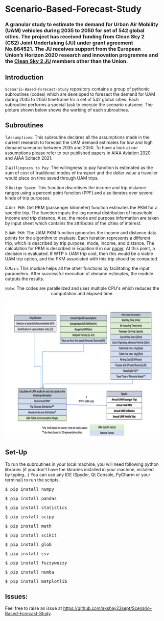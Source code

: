 # Scenario-Based-Forecast-Study

### A granular study to estimate the demand for Urban Air Mobility (UAM) vehicles during 2035 to 2050 for set of 542 global cities. The project has received funding from Clean Sky 2 (CS2) Joint Undertaking (JU) under grant agreement No.864521. The JU receives support from the European Union’s Horizon 2020 research and innovation programme and the [Clean Sky 2 JU](https://umi2958.gatech.edu/news/oasys-success) members other than the Union.

## Introduction
<p><code>Scenario-Based-Forecast-Study</code> repository contains a group of pythonic subroutines (codes) which are developed to foresact the demand for UAM during 2035 to 2050 timeframe for a set of 542 global cities. Each subroutine performs a special task to execute the scenario outsome. The picture shown below shows the working of each subroutines.</p>

## Subroutines 
<p>1.<code>Assumptions</code>: This subroutine declares all the assumptions made in the current research to forecast the UAM demand estimates for low and high demand scenarios between 2035 and 2050. To have a look at our assumptions please refer to our published <a href="https://scholar.google.com/citations?user=5pY2xYQAAAAJ&hl=en&authuser=1">papers</a> in AIAA Aviation 2020 and AIAA Scitech 2021.</p>
<p>2.<code>Willingness to Pay</code>: The willingness to pay function is estimated as the sum of cost of traditional modes of transport and the dollar value a traveller would place on time saved through UAM trips.</p>
<p>3.<code>Design Space</code>: This function discretises the income and trip distance ranges using a percent point function (PPF) and also iterates over several kinds of trip purposes.</p>
<p>4.<code>Get PKM</code>: Get PKM (passenger kilometer) function estimates the PKM for a specific trip. The function inputs the log normal distribution of household income and trip distance. Also, the mode and purpose information are taken by input sheet which contains the attributes of the cities of interest.</p>
<p>5.<code>UAM PKM</code>: The UAM PKM function generates the income and distance data points for the algorithm to evaluate. Each iteration represents a different trip, which is described by trip purpose, mode, income, and distance. The calculation for PKM is described in Equation 6 in our <a href="https://arc.aiaa.org/doi/abs/10.2514/6.2021-1516">paper</a>. At this point, a decision is evaluated. If WTP ≥ UAM trip cost, then this would be a viable UAM trip option, and the PKM associated with this trip should be computed.</p>
<p>6.<code>Main</code>: This module helps all the other functions by facilitating the input parameters. After successful execution of demand estimates, the module outputs the results.</p>

<p align="center">
<code>Note</code>: The codes are parallelized and uses multiple CPU's which reduces the computation and elapsed time.
</p>

<p align="center">
  <a target="_blank" rel="noopener noreferrer" href="https://github.com/akshay23sept/Scenario-Based-Forecast-Study/blob/main/images_scripts/uam_algorithm.png"><img src="https://github.com/akshay23sept/Scenario-Based-Forecast-Study/blob/main/images_scripts/uam_algorithm.png" alt="Screenshot" width="750" height="450" style="max-width:100%;"></a>
</p>

## Set-Up
To run the subroutines in your local machine, you will need following python libraries (if you don't have the libraries installed in your machine, installed by typing...) You can use any IDE (Spyder, Qt Console, PyCharm or your terminal) to run the scripts.
<div class="highlight highlight-source-shell"><pre>$ pip install numpy</pre></div>
<div class="highlight highlight-source-shell"><pre>$ pip install pandas</pre></div>
<div class="highlight highlight-source-shell"><pre>$ pip install statistics</pre></div>
<div class="highlight highlight-source-shell"><pre>$ pip install scipy</pre></div>
<div class="highlight highlight-source-shell"><pre>$ pip install math</pre></div>
<div class="highlight highlight-source-shell"><pre>$ pip install scikit</pre></div>
<div class="highlight highlight-source-shell"><pre>$ pip install glob</pre></div>
<div class="highlight highlight-source-shell"><pre>$ pip install csv</pre></div>
<div class="highlight highlight-source-shell"><pre>$ pip install fuzzywuzzy</pre></div>
<div class="highlight highlight-source-shell"><pre>$ pip install numba</pre></div>
<div class="highlight highlight-source-shell"><pre>$ pip install matplotlib</pre></div>



## Issues:
<p> Feel free to raise an issue at <a href="https://github.com/akshay23sept/Scenario-Based-Forecast-Study">https://github.com/akshay23sept/Scenario-Based-Forecast-Study</a>.
  
  





